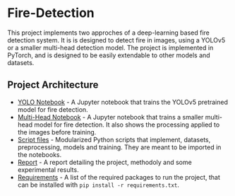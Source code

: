 # Fire-Detection

This project implements two approches of a deep-learning based fire detection system. It is is designed to detect fire in images, using a YOLOv5 or a smaller multi-head detection model. The project is implemented in PyTorch, and is designed to be easily extendable to other models and datasets.

## Project Architecture

* [YOLO Notebook](yolo.ipynb) - A Jupyter notebook that trains the YOLOv5 pretrained model for fire detection.
* [Multi-Head Notebook](multi_head.ipynb) - A Jupyter notebook that trains a smaller multi-head model for fire detection. It also shows the processing applied to the images before training.
* [Script files](src/) - Modularized Python scripts that implement, datasets, preprocessing, models and training. They are meant to be imported in the notebooks.
* [Report](report.pdf) - A report detailing the project, methodoly and some experimental results.
* [Requirements](requirements.txt) - A list of the required packages to run the project, that can be installed with `pip install -r requirements.txt`.